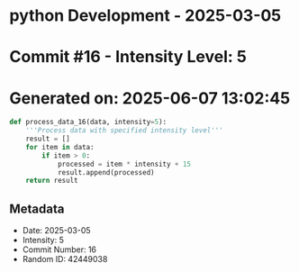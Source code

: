 ﻿# python Development - 2025-03-05
# Commit #16 - Intensity Level: 5
# Generated on: 2025-06-07 13:02:45
```python
def process_data_16(data, intensity=5):
    '''Process data with specified intensity level'''
    result = []
    for item in data:
        if item > 0:
            processed = item * intensity + 15
            result.append(processed)
    return result
```
## Metadata
- Date: 2025-03-05
- Intensity: 5
- Commit Number: 16
- Random ID: 42449038
